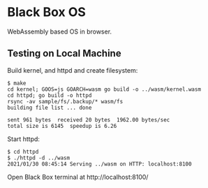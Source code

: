# Black Box OS

WebAssembly based OS in browser.

## Testing on Local Machine

Build kernel, and httpd and create filesystem:

```
$ make
cd kernel; GOOS=js GOARCH=wasm go build -o ../wasm/kernel.wasm
cd httpd; go build -o httpd
rsync -av sample/fs/.backup/* wasm/fs
building file list ... done

sent 961 bytes  received 20 bytes  1962.00 bytes/sec
total size is 6145  speedup is 6.26
```

Start httpd:

```
$ cd httpd
$ ./httpd -d ../wasm
2021/01/30 08:45:14 Serving ../wasm on HTTP: localhost:8100
```

Open Black Box terminal at http://localhost:8100/
